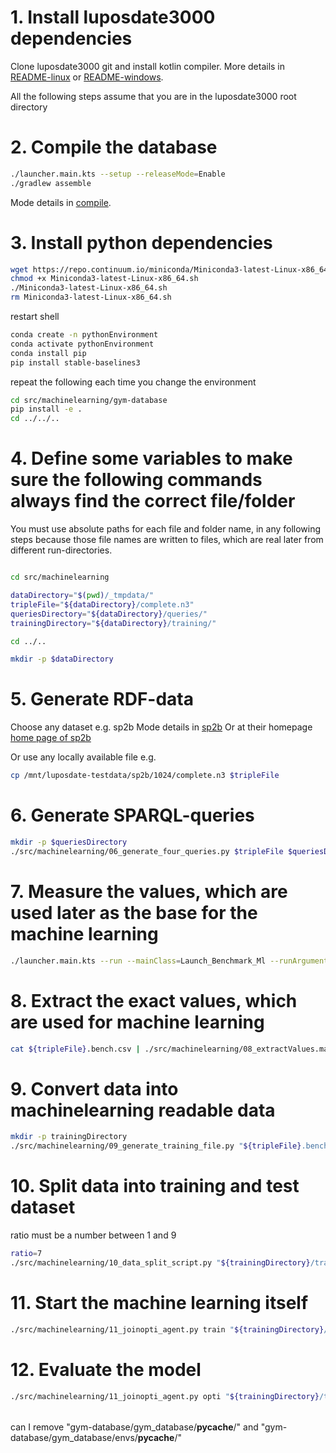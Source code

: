 # 1. Install luposdate3000 dependencies

Clone luposdate3000 git and install kotlin compiler.
More details in [README-linux](documentation/installation/README-linux.md) or [README-windows](documentation/installation/README-windows.md).

All the following steps assume that you are in the luposdate3000 root directory

# 2. Compile the database

```bash
./launcher.main.kts --setup --releaseMode=Enable
./gradlew assemble
```
Mode details in [compile](documentation/README-usage-compile.md).

# 3. Install python dependencies

```bash
wget https://repo.continuum.io/miniconda/Miniconda3-latest-Linux-x86_64.sh
chmod +x Miniconda3-latest-Linux-x86_64.sh
./Miniconda3-latest-Linux-x86_64.sh
rm Miniconda3-latest-Linux-x86_64.sh
```

restart shell

```bash
conda create -n pythonEnvironment
conda activate pythonEnvironment
conda install pip
pip install stable-baselines3
```

repeat the following each time you change the environment

```bash
cd src/machinelearning/gym-database
pip install -e .
cd ../../..
```

# 4. Define some variables to make sure the following commands always find the correct file/folder

You must use absolute paths for each file and folder name, in any following steps because those file names are written to files, which are real later from different run-directories.

```bash

cd src/machinelearning

dataDirectory="$(pwd)/_tmpdata/"
tripleFile="${dataDirectory}/complete.n3"
queriesDirectory="${dataDirectory}/queries/"
trainingDirectory="${dataDirectory}/training/"

cd ../..

mkdir -p $dataDirectory
```

# 5. Generate RDF-data

Choose any dataset e.g. sp2b
Mode details in [sp2b](documentation/README-real-world-benchmark-data.md)
Or at their homepage [home page of sp2b](http://dbis.informatik.uni-freiburg.de/index.php?project=SP2B/download.php)

Or use any locally available file e.g.
```bash
cp /mnt/luposdate-testdata/sp2b/1024/complete.n3 $tripleFile
```

# 6. Generate SPARQL-queries

```bash
mkdir -p $queriesDirectory
./src/machinelearning/06_generate_four_queries.py $tripleFile $queriesDirectory "s"
```
# 7. Measure the values, which are used later as the base for the machine learning

```bash
./launcher.main.kts --run --mainClass=Launch_Benchmark_Ml --runArgument_Luposdate3000_Launch_Benchmark_Ml:datasourceFiles=$tripleFile --runArgument_Luposdate3000_Launch_Benchmark_Ml:queryFiles=$queriesDirectory/luposdate3000_query_params --runArgument_Luposdate3000_Launch_Benchmark_Ml:minimumTime=1
```

# 8. Extract the exact values, which are used for machine learning

```bash
cat ${tripleFile}.bench.csv | ./src/machinelearning/08_extractValues.main.kts > ${tripleFile}.bench
```

# 9. Convert data into machinelearning readable data

```bash
mkdir -p trainingDirectory
./src/machinelearning/09_generate_training_file.py "${tripleFile}.bench" "${trainingDirectory}/"
```
# 10. Split data into training and test dataset

ratio must be a number between 1 and 9

```bash
ratio=7
./src/machinelearning/10_data_split_script.py "${trainingDirectory}/train.me" $ratio
```

# 11. Start the machine learning itself

```bash
./src/machinelearning/11_joinopti_agent.py train "${trainingDirectory}/train.me.train7_3"
```

# 12. Evaluate the model

```bash
./src/machinelearning/11_joinopti_agent.py opti "${trainingDirectory}/train.me.test7_3" "your_trained_model.ppo_model"
```








######

can I remove "gym-database/gym_database/__pycache__/" and "gym-database/gym_database/envs/__pycache__/"
